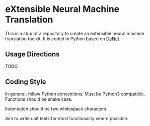 eXtensible Neural Machine Translation
=====================================

This is a stub of a repository to create an extensible neural machine translation toolkit.
It is coded in Python based on [DyNet](http://github.com/clab/dynet).

Usage Directions
----------------

TODO

Coding Style
------------

In general, follow Python conventions. Must be Python3 compatible. Functions should be snake case.

Indentation should be two whitespace characters.

Aim to write unit tests for most functionality where possible.
